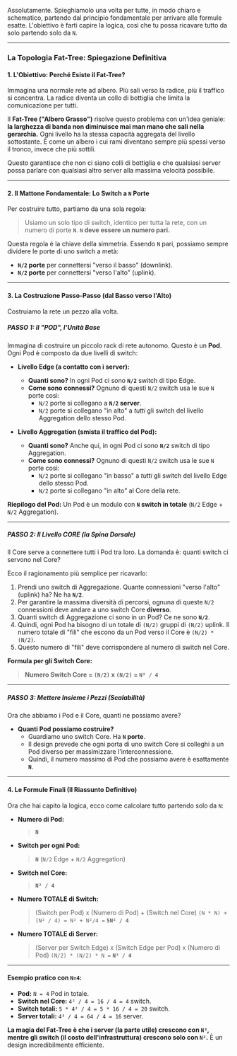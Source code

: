 Assolutamente. Spieghiamolo una volta per tutte, in modo chiaro e schematico, partendo dal principio fondamentale per arrivare alle formule esatte. L'obiettivo è farti capire la logica, così che tu possa ricavare tutto da solo partendo solo da `N`.

---

### **La Topologia Fat-Tree: Spiegazione Definitiva**

#### **1. L'Obiettivo: Perché Esiste il Fat-Tree?**

Immagina una normale rete ad albero. Più sali verso la radice, più il traffico si concentra. La radice diventa un collo di bottiglia che limita la comunicazione per tutti.

Il **Fat-Tree ("Albero Grasso")** risolve questo problema con un'idea geniale: **la larghezza di banda non diminuisce mai man mano che sali nella gerarchia.** Ogni livello ha la stessa capacità aggregata del livello sottostante. È come un albero i cui rami diventano sempre più spessi verso il tronco, invece che più sottili.

Questo garantisce che non ci siano colli di bottiglia e che qualsiasi server possa parlare con qualsiasi altro server alla massima velocità possibile.

---

#### **2. Il Mattone Fondamentale: Lo Switch a `N` Porte**

Per costruire tutto, partiamo da una sola regola:
> Usiamo un solo tipo di switch, identico per tutta la rete, con un numero di porte **`N`**. **`N` deve essere un numero pari.**

Questa regola è la chiave della simmetria. Essendo `N` pari, possiamo sempre dividere le porte di uno switch a metà:
*   **`N/2` porte** per connettersi "verso il basso" (downlink).
*   **`N/2` porte** per connettersi "verso l'alto" (uplink).

---

#### **3. La Costruzione Passo-Passo (dal Basso verso l'Alto)**

Costruiamo la rete un pezzo alla volta.

##### **PASSO 1: Il "POD", l'Unità Base**

Immagina di costruire un piccolo rack di rete autonomo. Questo è un **Pod**. Ogni Pod è composto da due livelli di switch:

*   **Livello Edge (a contatto con i server):**
    *   **Quanti sono?** In ogni Pod ci sono **`N/2`** switch di tipo Edge.
    *   **Come sono connessi?** Ognuno di questi `N/2` switch usa le sue `N` porte così:
        *   `N/2` porte si collegano a **`N/2` server**.
        *   `N/2` porte si collegano "in alto" a *tutti* gli switch del livello Aggregation dello stesso Pod.

*   **Livello Aggregation (smista il traffico del Pod):**
    *   **Quanti sono?** Anche qui, in ogni Pod ci sono **`N/2`** switch di tipo Aggregation.
    *   **Come sono connessi?** Ognuno di questi `N/2` switch usa le sue `N` porte così:
        *   `N/2` porte si collegano "in basso" a *tutti* gli switch del livello Edge dello stesso Pod.
        *   `N/2` porte si collegano "in alto" al Core della rete.

**Riepilogo del Pod:** Un Pod è un modulo con **`N` switch in totale** (`N/2` Edge + `N/2` Aggregation).

---

##### **PASSO 2: Il Livello CORE (la Spina Dorsale)**

Il Core serve a connettere tutti i Pod tra loro. La domanda è: quanti switch ci servono nel Core?

Ecco il ragionamento più semplice per ricavarlo:
1.  Prendi uno switch di Aggregazione. Quante connessioni "verso l'alto" (uplink) ha? Ne ha **`N/2`**.
2.  Per garantire la massima diversità di percorsi, ognuna di queste `N/2` connessioni deve andare a uno switch Core **diverso**.
3.  Quanti switch di Aggregazione ci sono in un Pod? Ce ne sono **`N/2`**.
4.  Quindi, ogni Pod ha bisogno di un totale di `(N/2)` gruppi di `(N/2)` uplink. Il numero totale di "fili" che escono da un Pod verso il Core è `(N/2) * (N/2)`.
5.  Questo numero di "fili" deve corrispondere al numero di switch nel Core.

**Formula per gli Switch Core:**
> **Numero Switch Core = `(N/2)` x `(N/2)` = `N² / 4`**

---

##### **PASSO 3: Mettere Insieme i Pezzi (Scalabilità)**

Ora che abbiamo i Pod e il Core, quanti ne possiamo avere?

*   **Quanti Pod possiamo costruire?**
    *   Guardiamo uno switch Core. Ha **`N` porte**.
    *   Il design prevede che ogni porta di uno switch Core si colleghi a un Pod diverso per massimizzare l'interconnessione.
    *   Quindi, il numero massimo di Pod che possiamo avere è esattamente **`N`**.

---

#### **4. Le Formule Finali (Il Riassunto Definitivo)**

Ora che hai capito la logica, ecco come calcolare tutto partendo solo da `N`:

*   **Numero di Pod:**
    > **`N`**

*   **Switch per ogni Pod:**
    > **`N`** (`N/2` Edge + `N/2` Aggregation)

*   **Switch nel Core:**
    > **`N² / 4`**

*   **Numero TOTALE di Switch:**
    > (Switch per Pod) x (Numero di Pod) + (Switch nel Core)
    > `(N * N) + (N² / 4) = N² + N²/4 =` **`5N² / 4`**

*   **Numero TOTALE di Server:**
    > (Server per Switch Edge) x (Switch Edge per Pod) x (Numero di Pod)
    > `(N/2) * (N/2) * N =` **`N³ / 4`**

---

#### **Esempio pratico con `N=4`:**

*   **Pod:** `N = 4` Pod in totale.
*   **Switch nel Core:** `4² / 4 = 16 / 4 = 4` switch.
*   **Switch totali:** `5 * 4² / 4 = 5 * 16 / 4 = 20` switch.
*   **Server totali:** `4³ / 4 = 64 / 4 = 16` server.

**La magia del Fat-Tree è che i server (la parte utile) crescono con `N³`, mentre gli switch (il costo dell'infrastruttura) crescono solo con `N²`.** È un design incredibilmente efficiente.
